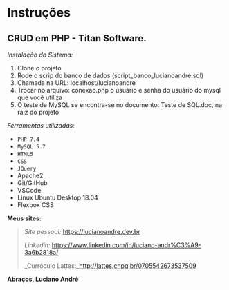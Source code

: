 # **Instruções**
## CRUD em PHP - Titan Software.

_Instalação do Sistema:_

1. Clone o projeto
2. Rode o scrip do banco de dados (script_banco_lucianoandre.sql)
3. Chamada na URL: localhost/lucianoandre
4. Trocar no arquivo: conexao.php o usuário e senha do usuário do mysql que você utiliza
5. O teste de MySQL se encontra-se no documento: Teste de SQL.doc, na raiz do projeto

_Ferramentas utilizadas:_
- `PHP 7.4`
- `MySQL 5.7`
- `HTML5`
- `CSS`
- `JQuery`
- Apache2
- Git/GitHub
- VSCode
- Linux Ubuntu Desktop 18.04
- Flexbox CSS

**Meus sites:**
> _Site pessoal:_ https://lucianoandre.dev.br
>
> _Linkedin:_ https://www.linkedin.com/in/luciano-andr%C3%A9-3a6b2818a/
>
> _Curróculo Lattes:_http://lattes.cnpq.br/0705542673537509

**Abraços, Luciano André**
